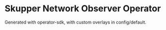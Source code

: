 # Skupper Network Observer Operator


Generated with operator-sdk, with custom overlays in config/default.
